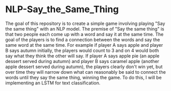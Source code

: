 # NLP-Say_the_Same_Thing
The goal of this repository is to create a simple game involving playing "Say the same thing" with an NLP model. The premise of "Say the same thing" is that two people each come up with a word and say it at the same time. The goal of the players is to find a connection between the words and say the same word at the same time. For example if player A says apple and player B says autumn initially, the players would count to 3 and on 4 would both say what they think the other will say. If player A says apple pie (an apple dessert served during autumn) and player B says caramel apple (another apple dessert served during autumn), the players clearly don't win yet, but over time they will narrow down what can reasonably be said to connect the words until they say the same thing, winning the game. To do this, I will be implementing an LSTM for text classification.


